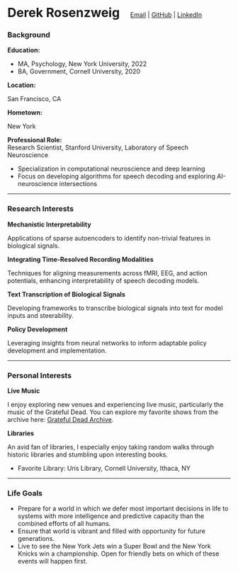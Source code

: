 <h1 style="display: inline;">Derek Rosenzweig</h1>
<span style="display: inline; margin-left: 20px;">
    <a href="mailto:derek.rosenzweig1@gmail.com">Email</a> |
    <a href="https://github.com/dr2633">GitHub</a> |
    <a href="https://linkedin.com/in/derek-rosenzweig">LinkedIn</a>
</span>

### Background

**Education:**

- MA, Psychology, New York University, 2022
- BA, Government, Cornell University, 2020

**Location:**  

San Francisco, CA

**Hometown:**  

New York

**Professional Role:**  
Research Scientist, Stanford University, Laboratory of Speech Neuroscience

- Specialization in computational neuroscience and deep learning
- Focus on developing algorithms for speech decoding and exploring AI-neuroscience intersections

---

### Research Interests

**Mechanistic Interpretability**

Applications of sparse autoencoders to identify non-trivial features in biological signals.

**Integrating Time-Resolved Recording Modalities**

Techniques for aligning measurements across fMRI, EEG, and action potentials, enhancing interpretability of speech decoding models.

**Text Transcription of Biological Signals**

Developing frameworks to transcribe biological signals into text for model inputs and steerability.

**Policy Development**

Leveraging insights from neural networks to inform adaptable policy development and implementation.

---

### Personal Interests 

**Live Music**

I enjoy exploring new venues and experiencing live music, particularly the music of the Grateful Dead. You can explore my favorite shows from the archive here: [Grateful Dead Archive](#).

**Libraries**

An avid fan of libraries, I especially enjoy taking random walks through historic libraries and stumbling upon interesting books.

- Favorite Library: Uris Library, Cornell University, Ithaca, NY

---

### Life Goals

- Prepare for a world in which we defer most important decisions in life to systems with more intelligence and predictive capacity than the combined efforts of all humans.
- Ensure that world is vibrant and filled with opportunity for future generations.
- Live to see the New York Jets win a Super Bowl and the New York Knicks win a championship. Open for friendly bets on which of these events will happen first.

